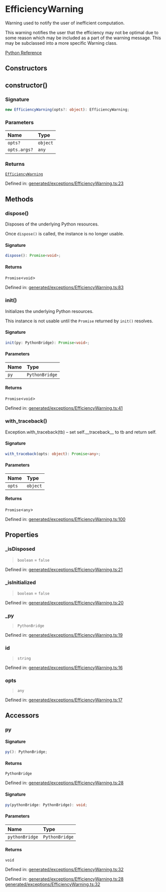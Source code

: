 # EfficiencyWarning

Warning used to notify the user of inefficient computation.

This warning notifies the user that the efficiency may not be optimal due to some reason which may be included as a part of the warning message. This may be subclassed into a more specific Warning class.

[Python Reference](https://scikit-learn.org/stable/modules/generated/sklearn.exceptions.EfficiencyWarning.html)

## Constructors

## constructor()

### Signature

```ts
new EfficiencyWarning(opts?: object): EfficiencyWarning;
```

### Parameters

| Name | Type |
| :------ | :------ |
| `opts?` | `object` |
| `opts.args?` | `any` |

### Returns

[`EfficiencyWarning`](EfficiencyWarning.md)

Defined in:  [generated/exceptions/EfficiencyWarning.ts:23](https://github.com/transitive-bullshit/scikit-learn-ts/blob/0466da7/packages/sklearn/src/generated/exceptions/EfficiencyWarning.ts#L23)

## Methods

### dispose()

Disposes of the underlying Python resources.

Once `dispose()` is called, the instance is no longer usable.

#### Signature

```ts
dispose(): Promise<void>;
```

#### Returns

`Promise`\<`void`\>

Defined in:  [generated/exceptions/EfficiencyWarning.ts:83](https://github.com/transitive-bullshit/scikit-learn-ts/blob/0466da7/packages/sklearn/src/generated/exceptions/EfficiencyWarning.ts#L83)

### init()

Initializes the underlying Python resources.

This instance is not usable until the `Promise` returned by `init()` resolves.

#### Signature

```ts
init(py: PythonBridge): Promise<void>;
```

#### Parameters

| Name | Type |
| :------ | :------ |
| `py` | `PythonBridge` |

#### Returns

`Promise`\<`void`\>

Defined in:  [generated/exceptions/EfficiencyWarning.ts:41](https://github.com/transitive-bullshit/scikit-learn-ts/blob/0466da7/packages/sklearn/src/generated/exceptions/EfficiencyWarning.ts#L41)

### with\_traceback()

Exception.with\_traceback(tb) – set self.\_\_traceback\_\_ to tb and return self.

#### Signature

```ts
with_traceback(opts: object): Promise<any>;
```

#### Parameters

| Name | Type |
| :------ | :------ |
| `opts` | `object` |

#### Returns

`Promise`\<`any`\>

Defined in:  [generated/exceptions/EfficiencyWarning.ts:100](https://github.com/transitive-bullshit/scikit-learn-ts/blob/0466da7/packages/sklearn/src/generated/exceptions/EfficiencyWarning.ts#L100)

## Properties

### \_isDisposed

> `boolean`  = `false`

Defined in:  [generated/exceptions/EfficiencyWarning.ts:21](https://github.com/transitive-bullshit/scikit-learn-ts/blob/0466da7/packages/sklearn/src/generated/exceptions/EfficiencyWarning.ts#L21)

### \_isInitialized

> `boolean`  = `false`

Defined in:  [generated/exceptions/EfficiencyWarning.ts:20](https://github.com/transitive-bullshit/scikit-learn-ts/blob/0466da7/packages/sklearn/src/generated/exceptions/EfficiencyWarning.ts#L20)

### \_py

> `PythonBridge`

Defined in:  [generated/exceptions/EfficiencyWarning.ts:19](https://github.com/transitive-bullshit/scikit-learn-ts/blob/0466da7/packages/sklearn/src/generated/exceptions/EfficiencyWarning.ts#L19)

### id

> `string`

Defined in:  [generated/exceptions/EfficiencyWarning.ts:16](https://github.com/transitive-bullshit/scikit-learn-ts/blob/0466da7/packages/sklearn/src/generated/exceptions/EfficiencyWarning.ts#L16)

### opts

> `any`

Defined in:  [generated/exceptions/EfficiencyWarning.ts:17](https://github.com/transitive-bullshit/scikit-learn-ts/blob/0466da7/packages/sklearn/src/generated/exceptions/EfficiencyWarning.ts#L17)

## Accessors

### py

#### Signature

```ts
py(): PythonBridge;
```

#### Returns

`PythonBridge`

Defined in:  [generated/exceptions/EfficiencyWarning.ts:28](https://github.com/transitive-bullshit/scikit-learn-ts/blob/0466da7/packages/sklearn/src/generated/exceptions/EfficiencyWarning.ts#L28)

#### Signature

```ts
py(pythonBridge: PythonBridge): void;
```

#### Parameters

| Name | Type |
| :------ | :------ |
| `pythonBridge` | `PythonBridge` |

#### Returns

`void`

Defined in:  [generated/exceptions/EfficiencyWarning.ts:32](https://github.com/transitive-bullshit/scikit-learn-ts/blob/0466da7/packages/sklearn/src/generated/exceptions/EfficiencyWarning.ts#L32)

Defined in:  [generated/exceptions/EfficiencyWarning.ts:28](https://github.com/transitive-bullshit/scikit-learn-ts/blob/0466da7/packages/sklearn/src/generated/exceptions/EfficiencyWarning.ts#L28) [generated/exceptions/EfficiencyWarning.ts:32](https://github.com/transitive-bullshit/scikit-learn-ts/blob/0466da7/packages/sklearn/src/generated/exceptions/EfficiencyWarning.ts#L32)
